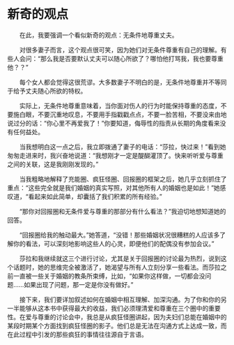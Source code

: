 # 新奇的观点

　　在此，我要强调一个看似新奇的观点：无条件地尊重丈夫。

　　对很多妻子而言，这个观点很可笑，因为她们对无条件尊重有自己的理解。有些人会问：“那么我是否要默认丈夫可以随心所欲了？哪怕他打骂我，我也要尊重他？？”

　　每个女人都会觉得这很荒谬。大多数妻子不明白的是，无条件地尊重并不等同于给予丈夫随心所欲的特权。

　　实际上，无条件地尊重意味着，当你面对伤人的行为时能保持尊重的态度，不要施白眼，不要沉重地叹息，不要用手指戳戳点点，不要一脸苦相，不要没来由地说过分的话：“你心里不再爱我了！”你要知道，侮辱性的指责从长期的角度看来没有任何益处。

　　当我想明白这一点之后，我立即拨通了妻子的电话：“莎拉，快过来！”看到她匆匆走进来时，我兴奋地说道：“我想刚才一定是醍醐灌顶了。快来听听爱与尊重之间的关联，这是我刚刚发现的。”

　　当我粗略地解释了充能圈、疯狂怪圈、回报圈的框架之后，她几乎立刻抓住了重点：“这些完全就是我们婚姻的真实写照，对其他所有人的婚姻也是如此！”她感叹道，“看起来如此简单，却囊括了我们积累的所有经验。”

　　“那你对回报圈和无条件爱与尊重的那部分有什么看法？”我迫切地想知道她的回答。

　　“回报圈给我的触动最大。”她答道，“没错！那些婚姻状况很糟糕的人应该多了解你的看法，可以深刻地影响这些人的心灵，即便他们的配偶没有参加会议。”

　　莎拉和我继续就这三个进行讨论，尤其是关于回报圈的讨论最为热烈，说到这个话题时，她的思维完全被激活了，她渴望与所有人立刻分享一些看法。而莎拉之前一直被一些关于婚姻的教条所束缚，比如，“如果你这样做，一切都会没问题……如果出现了问题，那一定是你没有做好。”

　　接下来，我们要详加叙述如何在婚姻中相互理解、加深沟通。为了你和你的另一半能够从这本书中获得最大的收益，我们必须理清爱和尊重在三个圈中的重要性。在爱与尊重的讨论会中，我总是从疯狂怪圈讲起，因为夫妇们总能在婚姻中的某段时期某个方面找到疯狂怪圈的影子。他们总是无法在沟通方式上达成一致，而在此过程中引发的那些疯狂的事情往往源自于言语。